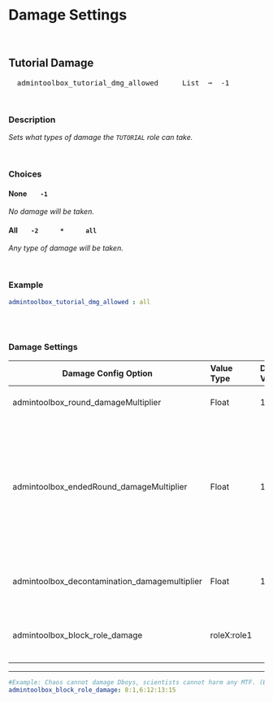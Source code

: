 
# Damage Settings

<br>

## Tutorial Damage

<kbd>  admintoolbox_tutorial_dmg_allowed  </kbd>  
<kbd>  List  ➞  -1  </kbd>

<br>

### Description

*Sets what types of damage the `TUTORIAL` role can take.*

<br>

### Choices

#### None  <kbd>  `-1`  </kbd>

*No damage will be taken.*

#### All  <kbd>  `-2`  </kbd>  <kbd>  `*`  </kbd>  <kbd>  `all`  </kbd>

*Any type of damage will be taken.*

<br>

### Example

```yml
admintoolbox_tutorial_dmg_allowed : all
```

<br>
<br>



### Damage Settings

Damage Config Option | Value Type | Default Value | Description
--- | :--- | :--- | ---:
admintoolbox_round_damageMultiplier | Float | 1 | Multiplies all damage by this number
admintoolbox_endedRound_damageMultiplier | Float | 1 | Multiplies all damage by this number after round ends. For maximum chaos enter high number (10 or something) To turn off dmg on round end, enter `0`.
admintoolbox_decontamination_damagemultiplier | Float | 1 | Multiplies LCZ decontaimnent damage with the specified number
admintoolbox_block_role_damage | roleX:role1 |  |  Blocks damage between specified roles.
***

```yaml
#Example: Chaos cannot damage Dboys, scientists cannot harm any MTF. (But opposite is fine for both)
admintoolbox_block_role_damage: 8:1,6:12:13:15
```
